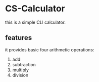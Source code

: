 # CS-Calculator

this is a simple CLI calculator.

## features

it provides basic four arithmetic operations:

1. add
2. subtraction
3. multiply
4. division
